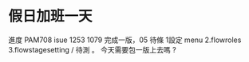 # 假日加班一天

進度 PAM708 isue 1253 1079 完成一版，05 待條 1設定 menu 2.flowroles 3.flowstagesetting / 待測 。 今天需要包一版上去嗎 ?